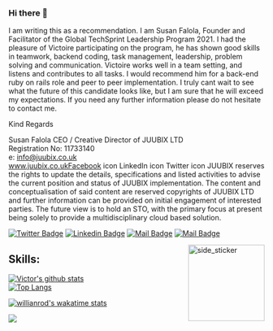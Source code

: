 ### Hi there 👋


   I am writing this as a recommendation. I am Susan Falola, Founder and Facilitator of the Global TechSprint Leadership Program 2021. I had the pleasure of Victoire participating on the program, he has shown good skills in teamwork, backend coding, task management, leadership, problem solving and communication. Victoire works well in a team setting, and listens and contributes to all tasks. I would recommend him for a back-end ruby on rails role and peer to peer implementation. I truly cant wait to see what the future of this candidate looks like, but I am sure that he will exceed my expectations. If you need any further information please do not hesitate to contact me.



Kind Regards


Susan Falola
CEO / Creative Director of JUUBIX LTD </br>
​Registration No: 11733140 </br>
e: info@juubix.co.uk</br>
www.juubix.co.ukFacebook icon LinkedIn icon Twitter icon
JUUBIX reserves the rights to update the details, specifications and listed activities to advise the current position and status of JUUBIX implementation. The content and conceptualisation of said content are reserved copyrights of JUUBIX LTD and further information can be provided on initial engagement of interested parties. The future view is to hold an STO, with the primary focus at present being solely to provide a multidisciplinary cloud based solution.

[![Twitter Badge](https://img.shields.io/badge/-@vic778?style=flat&labelColor=1ca0f1&logo=twitter&logoColor=white&link=https://twitter.com/VictoirBarh)](https://twitter.com/VictoirBarh) [![Linkedin Badge](https://img.shields.io/badge/-vic778-0e76a8?style=flat&labelColor=0e76a8&logo=linkedin&logoColor=white)](https://www.linkedin.com/in/victor-emmanuel-barh-a93900200/) [![Mail Badge](https://img.shields.io/badge/-@vic778-e84393?style=flat&labelColor=e84393&logo=instagram&logoColor=white)](https://www.instagram.com/victoire_barh/) [![Mail Badge](https://img.shields.io/badge/-vic778?style=flat&labelColor=c0392b&logo=gmail&logoColor=white)](mailto:victoiremmanuelbarh@gmail.com)


<img align="right" width=150px height=150px alt="side_sticker" src="https://media.giphy.com/media/TEnXkcsHrP4YedChhA/giphy.gif"/>


## Skills:
[![Victor's github stats](https://github-readme-stats.vercel.app/api?username=vic778&show_icons=true&theme=radical)](https://github.com/vic778/github-readme-stats) </br> [![Top Langs](https://github-readme-stats.vercel.app/api/top-langs/?username=vic778&show_icons=true&theme=radical&layout=compact)](https://github.com/vic778/github-readme-stats)

[![willianrod's wakatime stats](https://github-readme-stats.vercel.app/api/wakatime?username=@vic778)](https://github.com/anuraghazra/github-readme-stats)

![](https://komarev.com/ghpvc/?username=vic778&style=for-the-badge)
